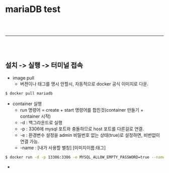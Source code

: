 # mariaDB test


<br>
<br>
<hr>
<br>
<br>




## 설치 -> 실행 -> 터미널 접속

* image pull
    - 버젼이나 태그를 명시 안할시, 자동적으로 docker 공식 이미지로 다운.

```zsh
$ docker pull mariadb
```

* container 실행
    - run 명령어 = create + start 명령어를 합친것(container 만들기 + container 시작)
    - -d : 백그라운드로 실행
    - -p : 3306에 mysql 포트와 충돌하므로 host 포트를 다른걸로 연결.
    - -e : 환경변수 설정을 admin 비밀번호 없는 상태(true)로 설정하면, 비번없이 연결 가능.
    - -name : [내가 사용할 별칭] [이미지이름:태그]

```zsh
$ docker run -d -p 13306:3306 -e MYSQL_ALLOW_EMPTY_PASSWORD=true --name mariadb_test mariadb:latest
```

* 


